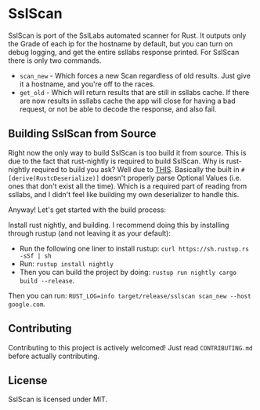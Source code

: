 # SslScan #

SslScan is port of the SslLabs automated scanner for Rust. It outputs only the Grade of each ip for
the hostname by default, but you can turn on debug logging, and get the entire ssllabs response printed.
For SslScan there is only two commands.

* `scan_new` - Which forces a new Scan regardless of old results. Just give it a hostname, and you're
off to the races.
* `get_old` - Which will return results that are still in ssllabs cache. If there are now results in
ssllabs cache the app will close for having a bad request, or not be able to decode the response, and
also fail.

## Building SslScan from Source ##

Right now the only way to build SslScan is too build it from source. This is due to the fact that
rust-nightly is required to build SslScan. Why is rust-nightly required to build you ask? Well due
to [THIS][pull_request_link]. Basically the built in `#[derive(RustcDeserialize)]` doesn't properly
parse Optional Values (i.e. ones that don't exist all the time). Which is a required part of reading
from ssllabs, and I didn't feel like building my own deserializer to handle this.

Anyway! Let's get started with the build process:

Install rust nightly, and building. I recommend doing this by installing through rustup (and not leaving it as
your default):
  - Run the following one liner to install rustup: `curl https://sh.rustup.rs -sSf | sh`
  - Run: `rustup install nightly`
  - Then you can build the project by doing: `rustup run nightly cargo build --release`.

Then you can run: `RUST_LOG=info target/release/sslscan scan_new --host google.com`.

## Contributing ##

Contributing to this project is actively welcomed! Just read `CONTRIBUTING.md` before actually contributing.

## License ##

SslScan is licensed under MIT.

[pull_request_link]: https://github.com/rust-lang/rust/pull/16971
